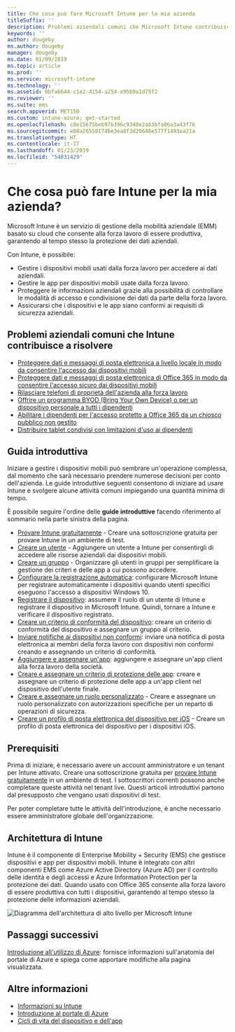 ```yaml
---
title: Che cosa può fare Microsoft Intune per la mia azienda
titleSuffix: ''
description: Problemi aziendali comuni che Microsoft Intune contribuisce a risolvere.
keywords: ''
author: dougeby
ms.author: dougeby
manager: dougeby
ms.date: 01/09/2019
ms.topic: article
ms.prod: ''
ms.service: microsoft-intune
ms.technology: ''
ms.assetid: 6bfab644-c1e2-4154-a254-e95b9a1d75f2
ms.reviewer: ''
ms.suite: ems
search.appverid: MET150
ms.custom: intune-azure; get-started
ms.openlocfilehash: c8e15675beb97b396c9340e2ab3bfa86a3a43f76
ms.sourcegitcommit: e08a26558174be3ea8f3d20646e577f1493ea21a
ms.translationtype: HT
ms.contentlocale: it-IT
ms.lasthandoff: 01/23/2019
ms.locfileid: "54831429"
---
```

# <a name="what-can-intune-do-for-my-company"></a>Che cosa può fare Intune per la mia azienda?
Microsoft Intune è un servizio di gestione della mobilità aziendale (EMM) basato su cloud che consente alla forza lavoro di essere produttiva, garantendo al tempo stesso la protezione dei dati aziendali.

Con Intune, è possibile:

- Gestire i dispositivi mobili usati dalla forza lavoro per accedere ai dati aziendali.
- Gestire le app per dispositivi mobili usate dalla forza lavoro.
- Proteggere le informazioni aziendali grazie alla possibilità di controllare le modalità di accesso e condivisione dei dati da parte della forza lavoro.
- Assicurarsi che i dispositivi e le app siano conformi ai requisiti di sicurezza aziendali.

## <a name="common-business-problems-that-intune-helps-solve"></a>Problemi aziendali comuni che Intune contribuisce a risolvere

* [Proteggere dati e messaggi di posta elettronica a livello locale in modo da consentire l'accesso dai dispositivi mobili](common-scenarios.md#protecting-your-on-premises-email-and-data-so-it-can-be-safely-accessed-by-mobile-devices)
* [Proteggere dati e messaggi di posta elettronica di Office 365 in modo da consentire l'accesso sicuro dai dispositivi mobili](common-scenarios.md#protecting-your-office-365-email-and-data-so-it-can-be-safely-accessed-by-mobile-devices)
* [Rilasciare telefoni di proprietà dell'azienda alla forza lavoro](common-scenarios.md#issue-corporate-owned-phones-to-your-employees)
* [Offrire un programma BYOD (Bring Your Own Device) o per un dispositivo personale a tutti i dipendenti](common-scenarios.md#offer-a-bring-your-own-device-program-to-all-employees)
* [Abilitare i dipendenti per l'accesso protetto a Office 365 da un chiosco pubblico non gestito](common-scenarios.md#enable-your-employees-to-securely-access-office-365-from-an-unmanaged-public-kiosk)
* [Distribuire tablet condivisi con limitazioni d'uso ai dipendenti](common-scenarios.md#issue-limited-use-shared-tablets-to-your-employees)

## <a name="quickstarts"></a>Guida introduttiva

Iniziare a gestire i dispositivi mobili può sembrare un'operazione complessa, dal momento che sarà necessario prendere numerose decisioni per conto dell'azienda. Le guide introduttive seguenti consentono di iniziare ad usare Intune e svolgere alcune attività comuni impiegando una quantità minima di tempo.

È possibile seguire l'ordine delle **guide introduttive** facendo riferimento al sommario nella parte sinistra della pagina.

- [Provare Intune gratuitamente](free-trial-sign-up.md) - Creare una sottoscrizione gratuita per provare Intune in un ambiente di test.    
- [Creare un utente](quickstart-create-user.md) - Aggiungere un utente a Intune per consentirgli di accedere alle risorse aziendali dai dispositivi mobili.
- [Creare un gruppo](quickstart-create-group.md) - Organizzare gli utenti in gruppi per semplificare la gestione dei criteri e delle app a cui possono accedere.
- [Configurare la registrazione automatica](quickstart-setup-auto-enrollment.md): configurare Microsoft Intune per registrare automaticamente i dispositivi quando utenti specifici eseguono l'accesso a dispositivi Windows 10.
- [Registrare il dispositivo](quickstart-enroll-windows-device.md): assumere il ruolo di un utente di Intune e registrare il dispositivo in Microsoft Intune. Quindi, tornare a Intune e verificare il dispositivo registrato.
- [Creare un criterio di conformità del dispositivo](quickstart-set-password-length-android.md): creare un criterio di conformità del dispositivo e assegnare un gruppo al criterio.
- [Inviare notifiche ai dispositivi non conformi](quickstart-send-notification.md): inviare una notifica di posta elettronica ai membri della forza lavoro con dispositivi non conformi creando e assegnando un criterio di conformità.
- [Aggiungere e assegnare un'app](quickstart-add-assign-app.md): aggiungere e assegnare un'app client alla forza lavoro della società.
- [Creare e assegnare un criterio di protezione delle app](quickstart-create-assign-app-policy.md): creare e assegnare un criterio di protezione delle app a un'app client nel dispositivo dell'utente finale.
- [Creare e assegnare un ruolo personalizzato](quickstart-create-custom-role.md) - Creare e assegnare un ruolo personalizzato con autorizzazioni specifiche per un reparto di operazioni di sicurezza. 
- [Creare un profilo di posta elettronica del dispositivo per iOS](quickstart-email-profile.md) - Creare un profilo di posta elettronica del dispositivo per i dispositivi iOS.

## <a name="prerequisites"></a>Prerequisiti

Prima di iniziare, è necessario avere un account amministratore e un tenant per Intune attivato. Creare una sottoscrizione gratuita per [provare Intune gratuitamente](free-trial-sign-up.md) in un ambiente di test. I sottoscrittori correnti possono anche completare queste attività nel tenant live. Questi articoli introduttivi partono dal presupposto che vengano usati dispositivi di test.

Per poter completare tutte le attività dell'introduzione, è anche necessario essere amministratore globale dell'organizzazione.

## <a name="intune-architecture"></a>Architettura di Intune

Intune è il componente di Enterprise Mobility + Security (EMS) che gestisce dispositivi e app per dispositivi mobili. Intune è integrato con altri componenti EMS come Azure Active Directory (Azure AD) per il controllo delle identità e degli accessi e Azure Information Protection per la protezione dei dati. Quando usato con Office 365 consente alla forza lavoro di essere produttiva con tutti i dispositivi, garantendo al tempo stesso la protezione delle informazioni aziendali.

![Diagramma dell'architettura di alto livello per Microsoft Intune](/intune/media/intunearchitecture.svg)

## <a name="next-steps"></a>Passaggi successivi

[Introduzione all'utilizzo di Azure](get-started-azure.md): fornisce informazioni sull'anatomia del portale di Azure e spiega come apportare modifiche alla pagina visualizzata.

## <a name="learn-more"></a>Altre informazioni

* [Informazioni su Intune](introduction-intune.md)
* [Introduzione al portale di Azure](what-is-intune.md)
* [Cicli di vita del dispositivo e dell'app](introduction-device-app-lifecycles.md)
